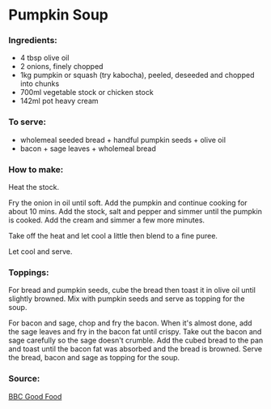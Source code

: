 # Pumpkin Soup

### Ingredients:
* 4 tbsp olive oil
* 2 onions, finely chopped
* 1kg pumpkin or squash (try kabocha), peeled, deseeded and chopped into chunks
* 700ml vegetable stock or chicken stock
* 142ml pot heavy cream

### To serve:
* wholemeal seeded bread + handful pumpkin seeds + olive oil
* bacon + sage leaves + wholemeal bread


### How to make:

Heat the stock.

Fry the onion in oil until soft. Add the pumpkin and continue cooking for about 10 mins. Add the stock, salt and pepper and simmer until the pumpkin is cooked. Add the cream and simmer a few more minutes.

Take off the heat and let cool a little then blend to a fine puree.

Let cool and serve.

### Toppings:

For bread and pumpkin seeds, cube the bread then toast it in olive oil until slightly browned. Mix with pumpkin seeds and serve as topping for the soup.

For bacon and sage, chop and fry the bacon. When it's almost done, add the sage leaves and fry in the bacon fat until crispy. Take out the bacon and sage carefully so the sage doesn't crumble. Add the cubed bread to the pan and toast until the bacon fat was absorbed and the bread is browned. Serve the bread, bacon and sage as topping for the soup.


### Source:

[BBC Good Food](http://www.bbcgoodfood.com/recipes/7730/pumpkin-soup)
